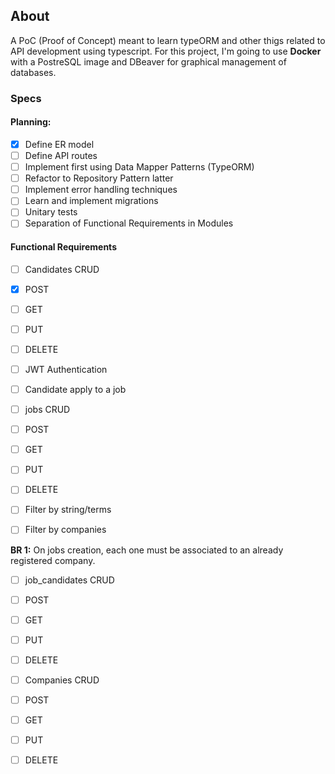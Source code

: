 ## About
A PoC (Proof of Concept) meant to learn typeORM and other thigs related to API development using
typescript. For this project, I'm going to use **Docker** with a PostreSQL image and DBeaver for
graphical management of databases.


### Specs

#### Planning:

- [X] Define ER model
- [ ] Define API routes
- [ ] Implement first using Data Mapper Patterns (TypeORM)
 - [ ] Refactor to Repository Pattern latter
- [ ] Implement error handling techniques
- [ ] Learn and implement migrations
- [ ] Unitary tests
- [ ] Separation of Functional Requirements in Modules

#### Functional Requirements

- [ ] Candidates CRUD
 - [X] POST
 - [ ] GET
 - [ ] PUT
 - [ ] DELETE
 - [ ] JWT Authentication
 - [ ] Candidate apply to a job

- [ ] jobs CRUD
 - [ ] POST
 - [ ] GET
 - [ ] PUT
 - [ ] DELETE
 - [ ] Filter by string/terms
 - [ ] Filter by companies

**BR 1:** On jobs creation, each one must be associated to an already registered company.

- [ ] job_candidates CRUD
 - [ ] POST
 - [ ] GET
 - [ ] PUT
 - [ ] DELETE
 
- [ ] Companies CRUD
 - [ ] POST
 - [ ] GET
 - [ ] PUT
 - [ ] DELETE
 
